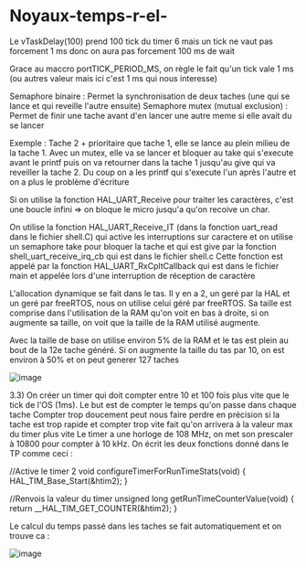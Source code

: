 # Noyaux-temps-r-el-

Le vTaskDelay(100) prend 100 tick du timer 6 mais un tick ne vaut pas forcement 1 ms donc on aura pas forcement 100 ms de wait 

Grace au maccro portTICK_PERIOD_MS, on règle le fait qu'un tick vale 1 ms (ou autres valeur mais ici c'est 1 ms qui nous interesse) 


Semaphore binaire : Permet la synchronisation de deux taches (une qui se lance et qui reveille l'autre ensuite)
Semaphore mutex (mutual exclusion) : Permet de finir une tache avant d'en lancer une autre meme si elle avait du se lancer

Exemple : Tache 2 + prioritaire que tache 1, elle se lance au plein milieu de la tache 1. Avec un mutex, elle va se lancer et bloquer au take qui s'execute avant le printf
puis on va retourner dans la tache 1 jusqu'au give qui va reveiller la tache 2. Du coup on a les printf qui s'execute l'un après l'autre et on a plus le problème d'écriture


Si on utilise la fonction HAL_UART_Receive pour traiter les caractères, c'est une boucle infini => on bloque le micro jusqu'a qu'on recoive un char. 

On utilise la fonction HAL_UART_Receive_IT (dans la fonction uart_read dans le fichier shell.C) qui active les interruptions sur caractere et on utilise un semaphore take pour bloquer la tache et qui est give par la fonction shell_uart_receive_irq_cb qui est dans le fichier shell.c
Cette fonction est appelé par la fonction HAL_UART_RxCpltCallback qui est dans le fichier main et appelée lors d'une interruption de réception de caractère

L'allocation dynamique se fait dans le tas. Il y en a 2, un geré par la HAL et un geré par freeRTOS, nous on utilise celui géré par freeRTOS. 
Sa taille est comprise dans l'utilisation de la RAM qu'on voit en bas à droite, si on augmente sa taille, on voit que la taille de la RAM utilisé augmente. 

Avec la taille de base on utilise environ 5% de la RAM et le tas est plein au bout de la 12e tache généré. Si on augmente la taille du tas par 10, on est environ à 50% et on peut generer 127 taches 


![image](https://github.com/AseptX/Noyaux-temps-r-el-/assets/144770585/d4bd84f3-75fe-49a8-b9cf-8988fa8ba854)

3.3) On créer un timer qui doit compter entre 10 et 100 fois plus vite que le tick de l'OS (1ms). Le but est de compter le temps qu'on passe dans chaque tache
Compter trop doucement peut nous faire perdre en précision si la tache est trop rapide et compter trop vite fait qu'on arrivera à la valeur max du timer plus vite
Le timer a une horloge de 108  MHz, on met son prescaler à 10800 pour compter à 10 kHz. On écrit les deux fonctions donné dans le TP comme ceci : 

//Active le timer 2
void configureTimerForRunTimeStats(void)
{
	HAL_TIM_Base_Start(&htim2);
}

 //Renvois la valeur du timer
unsigned long getRunTimeCounterValue(void)
{
	return __HAL_TIM_GET_COUNTER(&htim2);
}

Le calcul du temps passé dans les taches se fait automatiquement et on trouve  ca : 

![image](https://github.com/AseptX/Noyaux-temps-r-el-/assets/144770585/d845ed8f-79b4-4928-9d64-ced8710dfee7)



